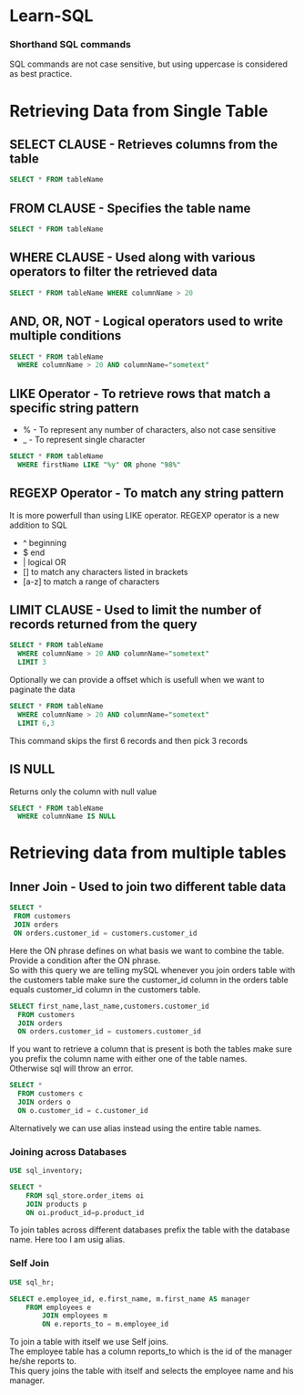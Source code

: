 # Learn-SQL
### Shorthand SQL commands
SQL commands are not case sensitive, but using uppercase is considered as best practice.

# Retrieving Data from Single Table

## SELECT CLAUSE - Retrieves columns from the table
```sql
SELECT * FROM tableName
```

## FROM CLAUSE - Specifies the table name 
```sql
SELECT * FROM tableName
```
## WHERE CLAUSE - Used along with various operators to filter the retrieved data
```sql
SELECT * FROM tableName WHERE columnName > 20
```
## AND, OR, NOT - Logical operators used to write multiple conditions
```sql
SELECT * FROM tableName 
  WHERE columnName > 20 AND columnName="sometext"
``` 
## LIKE Operator - To retrieve rows that match a specific string pattern
* % - To represent any number of characters, also not case sensitive
* _ - To represent single character
```sql
SELECT * FROM tableName 
  WHERE firstName LIKE "%y" OR phone "98%"
```

## REGEXP Operator - To match any string pattern
It is more powerfull than using LIKE operator. REGEXP operator is a new addition to SQL
* ^ beginning
* $ end
* | logical OR
* [] to match any characters listed in brackets
* [a-z] to match a range of characters

## LIMIT CLAUSE - Used to limit the number of records returned from the query
```sql
SELECT * FROM tableName 
  WHERE columnName > 20 AND columnName="sometext"
  LIMIT 3
```
Optionally we can provide a offset which is usefull when we want to paginate the data
```sql
SELECT * FROM tableName 
  WHERE columnName > 20 AND columnName="sometext"
  LIMIT 6,3
```
This command skips the first 6 records and then pick 3 records 

## IS NULL 
Returns only the column with null value
```sql
SELECT * FROM tableName 
  WHERE columnName IS NULL
```

# Retrieving data from multiple tables

## Inner Join - Used to join two different table data
 ```sql
 SELECT * 
  FROM customers 
  JOIN orders
  ON orders.customer_id = customers.customer_id
 ```
 Here the ON phrase defines on what basis we want to combine the table. Provide a condition after the ON phrase.  
 So with this query we are telling mySQL whenever you join orders table with the customers table make sure the customer_id column in the orders table equals customer_id column in the customers table.
 
  ```sql
 SELECT first_name,last_name,customers.customer_id 
 	FROM customers 
	JOIN orders 
	ON orders.customer_id = customers.customer_id
 ```
 If you want to retrieve a column that is present is both the tables make sure you prefix the column name with either one of the table names.  
 Otherwise sql will throw an error.
  ```sql
 SELECT * 
 	FROM customers c 
	JOIN orders o 
	ON o.customer_id = c.customer_id
 ```
 Alternatively we can use alias instead using the entire table names.

 ### Joining across Databases
```sql
USE sql_inventory;

SELECT * 
	FROM sql_store.order_items oi 
	JOIN products p 
	ON oi.product_id=p.product_id
```
To join tables across different databases prefix the table with the database name.
Here too I am usig alias.

### Self Join
```sql
USE sql_hr;

SELECT e.employee_id, e.first_name, m.first_name AS manager 
	FROM employees e 
    	JOIN employees m 
    	ON e.reports_to = m.employee_id
```
To join a table with itself we use Self joins.  
The employee table has a column reports_to which is the id of the manager he/she reports to.  
This query joins the table with itself and selects the employee name and his manager.

